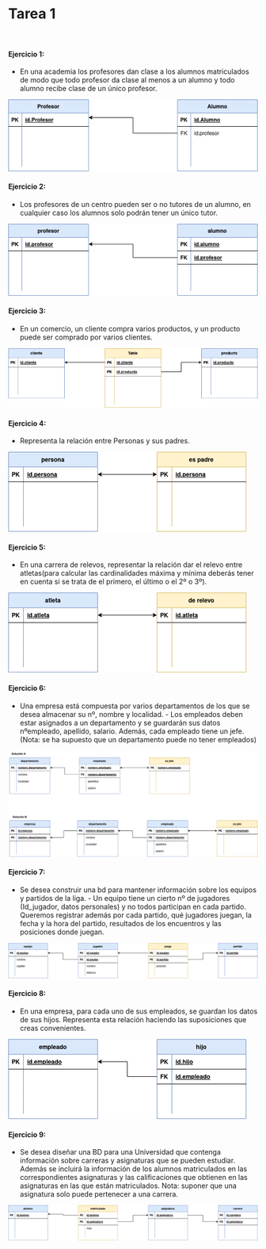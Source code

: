 # Tarea 1
![<image>](https://basededatosunounivia.files.wordpress.com/2015/03/informaticaimagen_bd-01.jpg)

#### Ejercicio 1:
- En una academia los profesores dan clase a los alumnos matriculados de modo que todo profesor da clase al menos a un alumno y todo alumno recibe clase de un único profesor.

![<image>](https://github.com/JCarlosAR032/base-de-datos/blob/main/Tareas/Tema%203/Tarea%201/img/Tarea%201-Ejercicio%201.drawio.png)

#### Ejercicio 2:
- Los profesores de un centro pueden ser o no tutores de un alumno, en cualquier caso los alumnos solo podrán tener un único tutor.

![<image>](https://github.com/JCarlosAR032/base-de-datos/blob/main/Tareas/Tema%203/Tarea%201/img/Tarea%201-Ejercicio%202.drawio.png)

#### Ejercicio 3:
- En un comercio, un cliente compra varios productos, y un producto puede ser comprado por varios clientes.

![<image>](https://github.com/JCarlosAR032/base-de-datos/blob/main/Tareas/Tema%203/Tarea%201/img/Tarea%201-Ejercicio%203.drawio.png)

#### Ejercicio 4:
- Representa la relación entre Personas y sus padres.

![<image>](https://github.com/JCarlosAR032/base-de-datos/blob/main/Tareas/Tema%203/Tarea%201/img/Tarea%201-Ejercicio%204.drawio.png)

#### Ejercicio 5:
- En una carrera de relevos, representar la relación dar el relevo entre atletas(para calcular las cardinalidades máxima y mínima deberás tener en cuenta si se trata de el primero, el último o el 2º o 3º).

![<image>](https://github.com/JCarlosAR032/base-de-datos/blob/main/Tareas/Tema%203/Tarea%201/img/Tarea%201-Ejercicio%205.drawio.png)

#### Ejercicio 6:
- Una empresa está compuesta por varios departamentos de los que se desea almacenar su nº, nombre y localidad. - Los empleados deben estar asignados a un departamento y se guardarán sus datos nºempleado, apellido, salario. Además, cada empleado tiene un jefe.
(Nota: se ha supuesto que un departamento puede no tener empleados)

![<image>](https://github.com/JCarlosAR032/base-de-datos/blob/main/Tareas/Tema%203/Tarea%201/img/Tarea%201-Ejercicio%206.drawio.png)

#### Ejercicio 7:
- Se desea construir una bd para mantener información sobre los equipos y partidos de la liga. - Un equipo tiene un cierto nº de jugadores (Id_jugador, datos personales) y no todos participan en cada partido. Queremos registrar además por cada partido, qué jugadores juegan, la fecha y la hora del partido, resultados de los encuentros y las posiciones donde juegan.

![<image>](https://github.com/JCarlosAR032/base-de-datos/blob/main/Tareas/Tema%203/Tarea%201/img/Tarea%201-Ejercicio%207.drawio.png)

#### Ejercicio 8:
- En una empresa, para cada uno de sus empleados, se guardan los datos de sus hijos. Representa esta relación haciendo las suposiciones que creas convenientes.

![<image>](https://github.com/JCarlosAR032/base-de-datos/blob/main/Tareas/Tema%203/Tarea%201/img/Tarea%201-Ejercicio%208.drawio.png)

#### Ejercicio 9:
- Se desea diseñar una BD para una Universidad que contenga información sobre carreras y asignaturas que se pueden estudiar. Además se incluirá la información de los alumnos matriculados en las correspondientes asignaturas y las calificaciones que obtienen en las asignaturas en las que están matriculados. Nota: suponer que una asignatura solo puede pertenecer a una carrera.

![<image>](https://github.com/JCarlosAR032/base-de-datos/blob/main/Tareas/Tema%203/Tarea%201/img/Tarea%201-Ejercicio%209.drawio.png)
